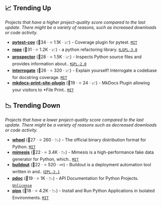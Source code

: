 ## 📈 Trending Up

_Projects that have a higher project-quality score compared to the last update. There might be a variety of reasons, such as increased downloads or code activity._

- <b><a href="https://github.com/pytest-dev/pytest-cov">pytest-cov</a></b> (🥇34 ·  ⭐ 1.1K · 📈) - Coverage plugin for pytest. <code><a href="http://bit.ly/34MBwT8">MIT</a></code> <code><img src="https://docs.pytest.org/en/stable/_static/favicon.png" style="display:inline;" width="13" height="13"></code>
- <b><a href="https://github.com/python-rope/rope">rope</a></b> (🥇31 ·  ⭐ 1.2K · 📈) - a python refactoring library. <code><a href="http://bit.ly/37RvQcA">❗️LGPL-3.0</a></code>
- <b><a href="https://github.com/PyCQA/prospector">prospector</a></b> (🥇28 ·  ⭐ 1.5K · 📈) - Inspects Python source files and provides information about.. <code><a href="http://bit.ly/2KucAZR">❗️GPL-2.0</a></code>
- <b><a href="https://github.com/econchick/interrogate">interrogate</a></b> (🥈26 ·  ⭐ 320 · 📈) - Explain yourself! Interrogate a codebase for docstring coverage. <code><a href="http://bit.ly/34MBwT8">MIT</a></code>
- <b><a href="https://github.com/timvink/mkdocs-print-site-plugin">mkdocs-print-site-plugin</a></b> (🥉19 ·  ⭐ 24 · 📈) - MkDocs Plugin allowing your visitors to *File Print.. <code><a href="http://bit.ly/34MBwT8">MIT</a></code> <code><img src="https://squidfunk.github.io/mkdocs-material/assets/favicon.png" style="display:inline;" width="13" height="13"></code>

## 📉 Trending Down

_Projects that have a lower project-quality score compared to the last update. There might be a variety of reasons such as decreased downloads or code activity._

- <b><a href="https://github.com/pypa/wheel">wheel</a></b> (🥈27 ·  ⭐ 260 · 📉) - The official binary distribution format for Python. <code><a href="http://bit.ly/34MBwT8">MIT</a></code>
- <b><a href="https://github.com/lk-geimfari/mimesis">mimesis</a></b> (🥉22 ·  ⭐ 3.4K · 📉) - Mimesis is a high-performance fake data generator for Python, which.. <code><a href="http://bit.ly/34MBwT8">MIT</a></code>
- <b><a href="https://github.com/buildout/buildout">buildout</a></b> (🥉22 ·  ⭐ 520 · 💤) - Buildout is a deployment automation tool written in and.. <code><a href="https://tldrlegal.com/search?q=ZPL-2.1">❗️ZPL-2.1</a></code>
- <b><a href="https://github.com/mitmproxy/pdoc">pdoc</a></b> (🥉19 ·  ⭐ 1K · 📉) - API Documentation for Python Projects. <code><a href="http://bit.ly/3rvuUlR">Unlicense</a></code>
- <b><a href="https://github.com/pypa/pipx">pipx</a></b> (🥉18 ·  ⭐ 4.2K · 📉) - Install and Run Python Applications in Isolated Environments. <code><a href="http://bit.ly/34MBwT8">MIT</a></code>

